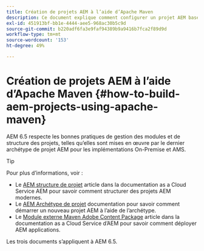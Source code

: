 ```yaml
---
title: Création de projets AEM à l’aide d’Apache Maven
description: Ce document explique comment configurer un projet AEM basé sur Apache Maven.
exl-id: 451913bf-bb1e-4444-aee5-968ac30b5c9d
source-git-commit: b220adf6fa3e9faf94389b9a9416b7fca2f89d9d
workflow-type: tm+mt
source-wordcount: '153'
ht-degree: 49%

---
```


# Création de projets AEM à l’aide d’Apache Maven {#how-to-build-aem-projects-using-apache-maven}

AEM 6.5 respecte les bonnes pratiques de gestion des modules et de structure des projets, telles qu’elles sont mises en œuvre par le dernier archétype de projet AEM pour les implémentations On-Premise et AMS.

>[!TIP]
>
>Pour plus d’informations, voir :
>
>* Le [AEM structure de projet](https://docs.adobe.com/content/help/fr-FR/experience-manager-cloud-service/implementing/developing/aem-project-content-package-structure.html) article dans la documentation as a Cloud Service AEM pour savoir comment structurer des projets AEM modernes.
>* Le [AEM Archétype de projet](https://docs.adobe.com/content/help/fr-FR/experience-manager-core-components/using/developing/archetype/overview.html) documentation pour savoir comment démarrer un nouveau projet AEM à l’aide de l’archétype.
>* Le [Module externe Maven Adobe Content Package](https://experienceleague.adobe.com/docs/experience-manager-cloud-service/implementing/developer-tools/maven-plugin.html?lang=en#developer-tools) article dans la documentation as a Cloud Service d’AEM pour savoir comment déployer AEM applications.
>
>Les trois documents s’appliquent à AEM 6.5.
